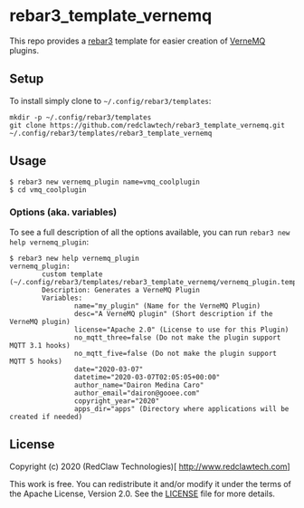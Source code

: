 # rebar3_template_vernemq

This repo provides a [rebar3](http://rebar3.org) template for easier creation of [VerneMQ](https://vernemq.com) plugins.

## Setup

To install simply clone to `~/.config/rebar3/templates`:

```
mkdir -p ~/.config/rebar3/templates
git clone https://github.com/redclawtech/rebar3_template_vernemq.git ~/.config/rebar3/templates/rebar3_template_vernemq
```

## Usage

```console
$ rebar3 new vernemq_plugin name=vmq_coolplugin
$ cd vmq_coolplugin
```

### Options (aka. variables)

To see a full description of all the options available, you can run `rebar3 new help vernemq_plugin`:

```console
$ rebar3 new help vernemq_plugin
vernemq_plugin:
        custom template (~/.config/rebar3/templates/rebar3_template_vernemq/vernemq_plugin.template)
        Description: Generates a VerneMQ Plugin
        Variables:
                name="my_plugin" (Name for the VerneMQ Plugin)
                desc="A VerneMQ plugin" (Short description if the VerneMQ plugin)
                license="Apache 2.0" (License to use for this Plugin)
                no_mqtt_three=false (Do not make the plugin support MQTT 3.1 hooks)
                no_mqtt_five=false (Do not make the plugin support MQTT 5 hooks)
                date="2020-03-07"
                datetime="2020-03-07T02:05:05+00:00"
                author_name="Dairon Medina Caro"
                author_email="dairon@gooee.com"
                copyright_year="2020"
                apps_dir="apps" (Directory where applications will be created if needed)
```

## License

Copyright (c) 2020 (RedClaw Technologies)[ http://www.redclawtech.com]

This work is free. You can redistribute it and/or modify it under the
terms of the Apache License, Version 2.0. See the [LICENSE](LICENSE) file for more details.
